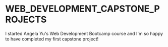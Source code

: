 # WEB_DEVELOPMENT_CAPSTONE_PROJECTS
I started Angela Yu's Web Development Bootcamp course and I'm so happy to have completed my first capstone project!
